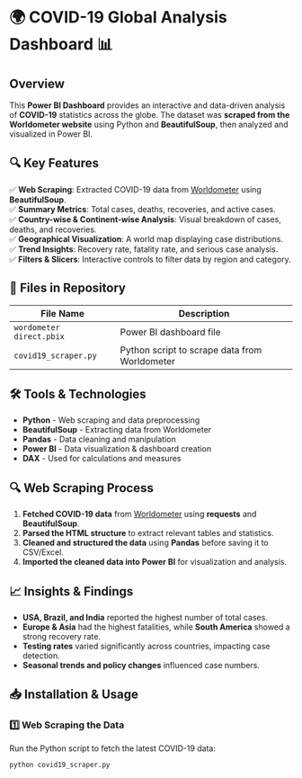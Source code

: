 # 🌍 COVID-19 Global Analysis Dashboard 📊

## Overview
This **Power BI Dashboard** provides an interactive and data-driven analysis of **COVID-19** statistics across the globe. The dataset was **scraped from the Worldometer website** using Python and **BeautifulSoup**, then analyzed and visualized in Power BI.

## 🔍 Key Features
✅ **Web Scraping**: Extracted COVID-19 data from [Worldometer](https://www.worldometers.info/coronavirus/) using **BeautifulSoup**.  
✅ **Summary Metrics**: Total cases, deaths, recoveries, and active cases.  
✅ **Country-wise & Continent-wise Analysis**: Visual breakdown of cases, deaths, and recoveries.  
✅ **Geographical Visualization**: A world map displaying case distributions.  
✅ **Trend Insights**: Recovery rate, fatality rate, and serious case analysis.  
✅ **Filters & Slicers**: Interactive controls to filter data by region and category.  

## 📂 Files in Repository
| File Name                  | Description |
|----------------------------|-------------|
| `wordometer direct.pbix`  | Power BI dashboard file |
| `covid19_scraper.py`  | Python script to scrape data from Worldometer |

## 🛠️ Tools & Technologies
- **Python** - Web scraping and data preprocessing  
- **BeautifulSoup** - Extracting data from Worldometer  
- **Pandas** - Data cleaning and manipulation  
- **Power BI** - Data visualization & dashboard creation  
- **DAX** - Used for calculations and measures  

## 🔍 Web Scraping Process
1. **Fetched COVID-19 data** from [Worldometer](https://www.worldometers.info/coronavirus/) using **requests** and **BeautifulSoup**.  
2. **Parsed the HTML structure** to extract relevant tables and statistics.  
3. **Cleaned and structured the data** using **Pandas** before saving it to CSV/Excel.  
4. **Imported the cleaned data into Power BI** for visualization and analysis.  

## 📈 Insights & Findings
- **USA, Brazil, and India** reported the highest number of total cases.  
- **Europe & Asia** had the highest fatalities, while **South America** showed a strong recovery rate.  
- **Testing rates** varied significantly across countries, impacting case detection.  
- **Seasonal trends and policy changes** influenced case numbers.  

## 📥 Installation & Usage
### **1️⃣ Web Scraping the Data**
Run the Python script to fetch the latest COVID-19 data:
```sh
python covid19_scraper.py

